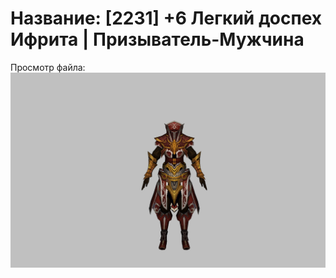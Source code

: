 # Название: [2231] +6 Легкий доспех Ифрита | Призыватель-Мужчина

Просмотр файла:
![p080020.png](p080020.png)
